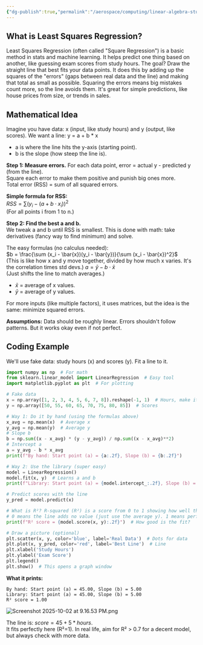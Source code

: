 ```yaml
---
{"dg-publish":true,"permalink":"/aerospace/computing/linear-algebra-stuffs/least-square-regression/","noteIcon":"","created":"2025-10-02T22:58:42.911-04:00"}
---
```


## What is Least Squares Regression?

Least Squares Regression (often called "Square Regression") is a basic method in stats and machine learning. It helps predict one thing based on another, like guessing exam scores from study hours. The goal? Draw the straight line that best fits your data points. It does this by adding up the squares of the "errors" (gaps between real data and the line) and making that total as small as possible. Squaring the errors means big mistakes count more, so the line avoids them. It's great for simple predictions, like house prices from size, or trends in sales.

## Mathematical Idea

Imagine you have data: x (input, like study hours) and y (output, like scores). We want a line: y = a + b * x
- a is where the line hits the y-axis (starting point).
- b is the slope (how steep the line is).

**Step 1: Measure errors.** For each data point, error = actual y - predicted y (from the line).  
Square each error to make them positive and punish big ones more.  
Total error (RSS) = sum of all squared errors.

**Simple formula for RSS:**  
$RSS = \sum (y_i - (a + b \cdot x_i))^2$  
(For all points i from 1 to n.)

**Step 2: Find the best a and b.**  
We tweak a and b until RSS is smallest. This is done with math: take derivatives (fancy way to find minimum) and solve.

The easy formulas (no calculus needed):  
$b = \frac{\sum (x_i - \bar{x})(y_i - \bar{y})}{\sum (x_i - \bar{x})^2}$  
(This is like how x and y move together, divided by how much x varies. It's the correlation times std devs.)
$a = \bar{y} - b \cdot \bar{x}$  
(Just shifts the line to match averages.)

- $\bar{x}$ = average of x values.  
- $\bar{y}$ = average of y values.

For more inputs (like multiple factors), it uses matrices, but the idea is the same: minimize squared errors.

**Assumptions:** Data should be roughly linear. Errors shouldn't follow patterns. But it works okay even if not perfect.
## Coding Example 

We'll use fake data: study hours (x) and scores (y). Fit a line to it.

```python
import numpy as np  # For math
from sklearn.linear_model import LinearRegression  # Easy tool
import matplotlib.pyplot as plt  # For plotting

# Fake data
x = np.array([1, 2, 3, 4, 5, 6, 7, 8]).reshape(-1, 1)  # Hours, make it a column
y = np.array([50, 55, 60, 65, 70, 75, 80, 85])  # Scores

# Way 1: Do it by hand (using the formulas above)
x_avg = np.mean(x)  # Average x
y_avg = np.mean(y)  # Average y
# Slope b
b = np.sum((x - x_avg) * (y - y_avg)) / np.sum((x - x_avg)**2)
# Intercept a
a = y_avg - b * x_avg
print(f"By hand: Start point (a) = {a:.2f}, Slope (b) = {b:.2f}")

# Way 2: Use the library (super easy)
model = LinearRegression()
model.fit(x, y)  # Learns a and b
print(f"Library: Start point (a) = {model.intercept_:.2f}, Slope (b) = {model.coef_[0]:.2f}")

# Predict scores with the line
y_pred = model.predict(x)

# What is R²? R-squared (R²) is a score from 0 to 1 showing how well the line explains the data's ups and downs. 
# 0 means the line adds no value (just use the average y). 1 means perfect match (line hits every point).
print(f"R² score = {model.score(x, y):.2f}")  # How good is the fit?

# Draw a picture (optional)
plt.scatter(x, y, color='blue', label='Real Data')  # Dots for data
plt.plot(x, y_pred, color='red', label='Best Line')  # Line
plt.xlabel('Study Hours')
plt.ylabel('Exam Score')
plt.legend()
plt.show()  # This opens a graph window
```

**What it prints:**  
```
By hand: Start point (a) = 45.00, Slope (b) = 5.00
Library: Start point (a) = 45.00, Slope (b) = 5.00
R² score = 1.00
```
![Screenshot 2025-10-02 at 9.16.53 PM.png](/img/user/Aerospace/Computing/Attachments/Screenshot%202025-10-02%20at%209.16.53%20PM.png)

The line is: $score = 45 + 5 * hours$.  
It fits perfectly here (R²=1). In real life, aim for R² > 0.7 for a decent model, but always check with more data.
